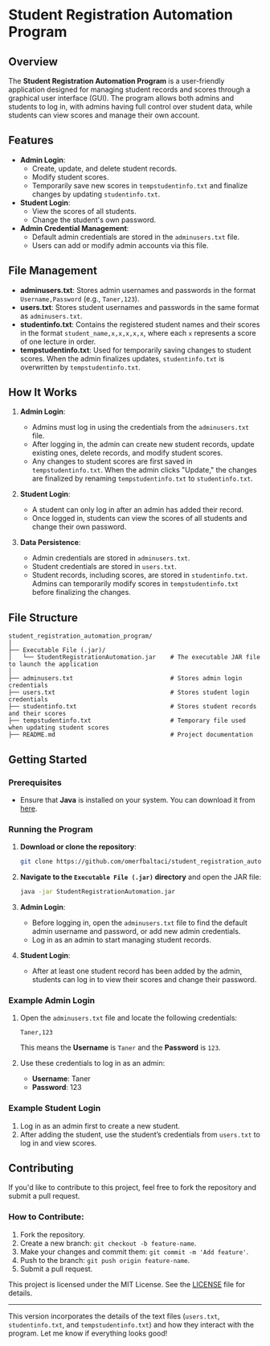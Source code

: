 # Student Registration Automation Program

## Overview

The **Student Registration Automation Program** is a user-friendly application designed for managing student records and scores through a graphical user interface (GUI). The program allows both admins and students to log in, with admins having full control over student data, while students can view scores and manage their own account.

## Features

- **Admin Login**:
  - Create, update, and delete student records.
  - Modify student scores.
  - Temporarily save new scores in `tempstudentinfo.txt` and finalize changes by updating `studentinfo.txt`.
- **Student Login**:
  - View the scores of all students.
  - Change the student's own password.
- **Admin Credential Management**:
  - Default admin credentials are stored in the `adminusers.txt` file.
  - Users can add or modify admin accounts via this file.

## File Management

- **adminusers.txt**: Stores admin usernames and passwords in the format `Username,Password` (e.g., `Taner,123`).
- **users.txt**: Stores student usernames and passwords in the same format as `adminusers.txt`.
- **studentinfo.txt**: Contains the registered student names and their scores in the format `student_name,x,x,x,x,x`, where each `x` represents a score of one lecture in order.
- **tempstudentinfo.txt**: Used for temporarily saving changes to student scores. When the admin finalizes updates, `studentinfo.txt` is overwritten by `tempstudentinfo.txt`.

## How It Works

1. **Admin Login**: 
   - Admins must log in using the credentials from the `adminusers.txt` file.
   - After logging in, the admin can create new student records, update existing ones, delete records, and modify student scores.
   - Any changes to student scores are first saved in `tempstudentinfo.txt`. When the admin clicks "Update," the changes are finalized by renaming `tempstudentinfo.txt` to `studentinfo.txt`.
   
2. **Student Login**:
   - A student can only log in after an admin has added their record.
   - Once logged in, students can view the scores of all students and change their own password.
   
3. **Data Persistence**:
   - Admin credentials are stored in `adminusers.txt`.
   - Student credentials are stored in `users.txt`.
   - Student records, including scores, are stored in `studentinfo.txt`. Admins can temporarily modify scores in `tempstudentinfo.txt` before finalizing the changes.

## File Structure

```
student_registration_automation_program/
│
├── Executable File (.jar)/
│   └── StudentRegistrationAutomation.jar    # The executable JAR file to launch the application
│
├── adminusers.txt                           # Stores admin login credentials
├── users.txt                                # Stores student login credentials
├── studentinfo.txt                          # Stores student records and their scores
├── tempstudentinfo.txt                      # Temporary file used when updating student scores
├── README.md                                # Project documentation
```

## Getting Started

### Prerequisites

- Ensure that **Java** is installed on your system. You can download it from [here](https://www.oracle.com/java/technologies/javase-jdk11-downloads.html).

### Running the Program

1. **Download or clone the repository**:

   ```bash
   git clone https://github.com/omerfbaltaci/student_registration_automation_program.git
   ```

2. **Navigate to the `Executable File (.jar)` directory** and open the JAR file:

   ```bash
   java -jar StudentRegistrationAutomation.jar
   ```

3. **Admin Login**:
   - Before logging in, open the `adminusers.txt` file to find the default admin username and password, or add new admin credentials.
   - Log in as an admin to start managing student records.

4. **Student Login**:
   - After at least one student record has been added by the admin, students can log in to view their scores and change their password.

### Example Admin Login

1. Open the `adminusers.txt` file and locate the following credentials:

   ```
   Taner,123
   ```

   This means the **Username** is `Taner` and the **Password** is `123`.

2. Use these credentials to log in as an admin:

   - **Username**: Taner
   - **Password**: 123

### Example Student Login

1. Log in as an admin first to create a new student.
2. After adding the student, use the student’s credentials from `users.txt` to log in and view scores.

## Contributing

If you'd like to contribute to this project, feel free to fork the repository and submit a pull request.

### How to Contribute:

1. Fork the repository.
2. Create a new branch: `git checkout -b feature-name`.
3. Make your changes and commit them: `git commit -m 'Add feature'`.
4. Push to the branch: `git push origin feature-name`.
5. Submit a pull request.

This project is licensed under the MIT License. See the [LICENSE](LICENSE) file for details.

---

This version incorporates the details of the text files (`users.txt`, `studentinfo.txt`, and `tempstudentinfo.txt`) and how they interact with the program. Let me know if everything looks good!
